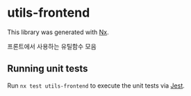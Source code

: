 # utils-frontend

This library was generated with [Nx](https://nx.dev).

프론트에서 사용하는 유틸함수 모음

## Running unit tests

Run `nx test utils-frontend` to execute the unit tests via [Jest](https://jestjs.io).
